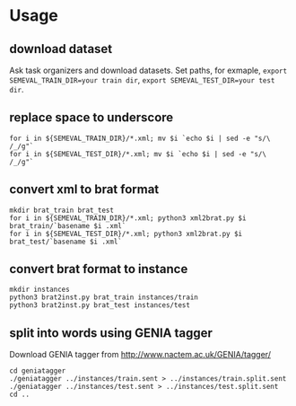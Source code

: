 # Usage

## download dataset
Ask task organizers and download datasets.
Set paths, for exmaple, `export SEMEVAL_TRAIN_DIR=your train dir`, `export SEMEVAL_TEST_DIR=your test dir`.

## replace space to underscore
```
for i in ${SEMEVAL_TRAIN_DIR}/*.xml; mv $i `echo $i | sed -e "s/\ /_/g"`
for i in ${SEMEVAL_TEST_DIR}/*.xml; mv $i `echo $i | sed -e "s/\ /_/g"`
```

## convert xml to brat format
```
mkdir brat_train brat_test
for i in ${SEMEVAL_TRAIN_DIR}/*.xml; python3 xml2brat.py $i brat_train/`basename $i .xml`
for i in ${SEMEVAL_TEST_DIR}/*.xml; python3 xml2brat.py $i brat_test/`basename $i .xml`
```

## convert brat format to instance
```
mkdir instances
python3 brat2inst.py brat_train instances/train
python3 brat2inst.py brat_test instances/test
```

## split into words using GENIA tagger
Download GENIA tagger from http://www.nactem.ac.uk/GENIA/tagger/
```
cd geniatagger
./geniatagger ../instances/train.sent > ../instances/train.split.sent
./geniatagger ../instances/test.sent > ../instances/test.split.sent
cd ..
```
